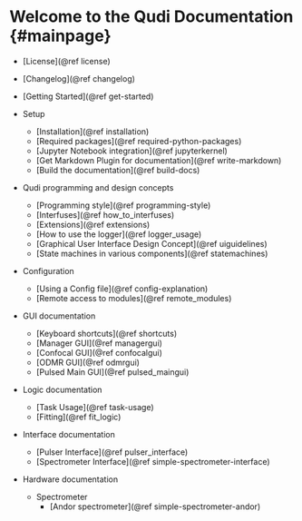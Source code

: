 # Welcome to the Qudi Documentation  {#mainpage}


* [License](@ref license)
* [Changelog](@ref changelog)
* [Getting Started](@ref get-started)

* Setup
    * [Installation](@ref installation)
    * [Required packages](@ref required-python-packages)
    * [Jupyter Notebook integration](@ref jupyterkernel)
    * [Get Markdown Plugin for documentation](@ref write-markdown)
    * [Build the documentation](@ref build-docs)

* Qudi programming and design concepts
   * [Programming style](@ref programming-style)
   * [Interfuses](@ref how_to_interfuses)
   * [Extensions](@ref extensions)
   * [How to use the logger](@ref logger_usage)
   * [Graphical User Interface Design Concept](@ref uiguidelines)
   * [State machines in various components](@ref statemachines)

* Configuration
    * [Using a Config file](@ref config-explanation)
    * [Remote access to modules](@ref remote_modules)

* GUI documentation
    * [Keyboard shortcuts](@ref shortcuts)
    * [Manager GUI](@ref managergui)
    * [Confocal GUI](@ref confocalgui)
    * [ODMR GUI](@ref odmrgui)
    * [Pulsed Main GUI](@ref pulsed_maingui)

* Logic documentation
    * [Task Usage](@ref task-usage)
    * [Fitting](@ref fit_logic)

* Interface documentation
    * [Pulser Interface](@ref pulser_interface)
    * [Spectrometer Interface](@ref simple-spectrometer-interface)

* Hardware documentation
    * Spectrometer
        * [Andor spectrometer](@ref simple-spectrometer-andor)
